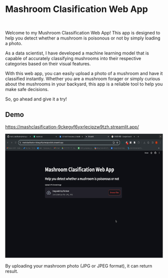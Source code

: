 
# Mashroom Clasification Web App
<img align="center" height="400" src=""  />


Welcome to my Mushroom Classification Web App!
This app is designed to help you detect whether a mushroom is poisonous or not by simply loading a photo. 

As a data scientist, I have developed a machine learning model that is capable of accurately classifying mushrooms into their respective categories based on their visual features. 

With this web app, you can easily upload a photo of a mushroom and have it classified instantly. Whether you are a mushroom forager or simply curious about the mushrooms in your backyard, this app is a reliable tool to help you make safe decisions. 

So, go ahead and give it a try!
## Demo
https://mashclasification-9ckegyf6yxrlecipzw9tzh.streamlit.app/

<img align="center" height="400" src="Screen Recording 2024-03-15 at 10.15.10 PM.gif"  />

By uploading your mashroom photo (JPG or JPEG format), it can return result.

